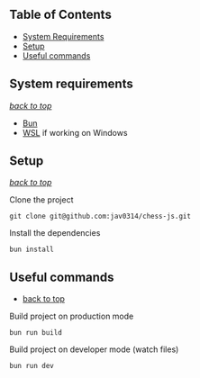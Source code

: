 ## Table of Contents
- [System Requirements](#system-requirements)
- [Setup](#setup)
- [Useful commands](#useful-commands)

## System requirements
_[back to top](#table-of-contents)_

- [Bun](https://bun.sh/docs)
- [WSL](https://learn.microsoft.com/en-us/windows/wsl/install) if working on Windows

## Setup
_[back to top](#table-of-contents)_

Clone the project

```
git clone git@github.com:jav0314/chess-js.git
```

Install the dependencies

```
bun install
```

## Useful commands

- [back to top](#table-of-contents)

Build project on production mode

```
bun run build
```

Build project on developer mode (watch files)

```
bun run dev
```

